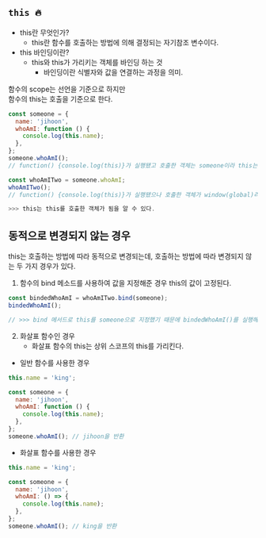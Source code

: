 ## `this 🔥`

+ this란 무엇인가?
  + this란 함수를 호출하는 방법에 의해 결정되는 자기참조 변수이다.
+ this 바인딩이란?
  + this와 this가 가리키는 객체를 바인딩 하는 것
    + 바인딩이란 식별자와 값을 연결하는 과정을 의미.

함수의 scope는 선언을 기준으로 하지만 <br/>
함수의 this는 호출을 기준으로 한다.

```js
const someone = {
  name: 'jihoon',
  whoAmI: function () {
    console.log(this.name);
  },
};
someone.whoAmI(); 
// function() {console.log(this)}가 실행됐고 호출한 객체는 someone이라 this는 someone을 가리키며 'jihoon'을 반환

const whoAmITwo = someone.whoAmI;
whoAmITwo(); 
// function() {console.log(this)}가 실행됐으나 호출한 객체가 window(global)라 this는 window(global)을 가리키며 'undefined'를 반환

>>> this는 this를 호출한 객체가 됨을 알 수 있다.
```

## 동적으로 변경되지 않는 경우

this는 호출하는 방법에 따라 동적으로 변경되는데, 호출하는 방법에 따라 변경되지 않는 두 가지 경우가 있다.
1. 함수의 bind 메소드를 사용하여 값을 지정해준 경우 this의 값이 고정된다.
```js
const bindedWhoAmI = whoAmITwo.bind(someone);
bindedWhoAmI(); 

// >>> bind 메서드로 this를 someone으로 지정했기 때문에 bindedWhoAmI()를 실행해도 window(global)가 아닌 someone을 가리키게 되는 것이고 따라서 'jihoon'을 반환한다.

```

2. 화살표 함수인 경우
   + 화살표 함수의 this는 상위 스코프의 this를 가리킨다.

+ 일반 함수를 사용한 경우
```js
this.name = 'king';

const someone = {
  name: 'jihoon',
  whoAmI: function () {
    console.log(this.name);
  },
};
someone.whoAmI(); // jihoon을 반환
```
+ 화살표 함수를 사용한 경우
```js
this.name = 'king';

const someone = {
  name: 'jihoon',
  whoAmI: () => {
    console.log(this.name);
  },
};
someone.whoAmI(); // king을 반환
```